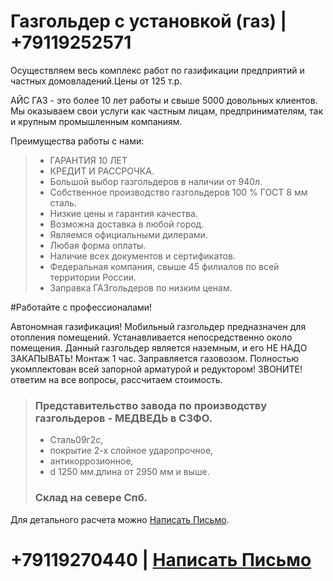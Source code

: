 # Газгольдер с установкой (газ) | +79119252571

<!-- <ul>
  {% for post in site.posts %}
    <li>
      <a href="{{ post.url }}">{{ post.title }}</a>
    </li>
  {% endfor %}
</ul> -->

Осуществляем весь комплекс работ по газификации предприятий и частных домовладений.Цены от 125 т.р.

АЙС ГАЗ - это более 10 лет работы и свыше 5000 довольных клиентов. Мы оказываем свои услуги как частным лицам, предпринимателям, так и крупным промышленным компаниям.

Преимущества работы с нами:

> -   ГАРАНТИЯ 10 ЛЕТ
> -   КРЕДИТ И РАССРОЧКА.
> -   Большой выбор газгольдеров в наличии от 940л.
> -   Собственное производство газгольдеров 100 % ГОСТ 8 мм сталь.
> -   Низкие цены и гарантия качества.
> -   Возможна доставка в любой город.
> -   Являемся официальными дилерами.
> -   Любая форма оплаты.
> -   Наличие всех документов и сертификатов.
> -   Федеральная компания, свыше 45 филиалов по всей территории России.
> -   Заправка ГАЗгольдеров по низким ценам.

#Работайте с профессионалами!

Автономная газификация! Мобильный газгольдер предназначен для отопления помещений. Устанавливается непосредственно около помещения. Данный газгольдер является наземным, и его НЕ НАДО ЗАКАПЫВАТЬ! Монтаж 1 час. Заправляется газовозом. Полностью укомплектован всей запорной арматурой и редуктором! ЗВОНИТЕ! ответим на все вопросы, рассчитаем стоимость.

> ### Представительство завода по производству газгольдеров - МЕДВЕДЬ в СЗФО.
>
> -   Сталь09г2с,
> -   покрытие 2-х слойное ударопрочное,
> -   антикоррозионное,
> -   d 1250 мм.длина от 2950 мм и выше.
>
> ### Склад на севере Спб.

Для детального расчета можно [Написать Письмо](mailto:ice@ice07.ru).

# +79119270440 | [Написать Письмо](mailto:ice@ice07.ru)

